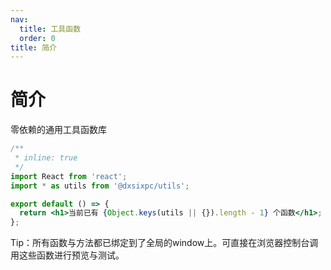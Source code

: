 ```yaml
---
nav:
  title: 工具函数
  order: 0
title: 简介
---
```


# 简介

零依赖的通用工具函数库

```jsx
/**
 * inline: true
 */
import React from 'react';
import * as utils from '@dxsixpc/utils';

export default () => {
  return <h1>当前已有 {Object.keys(utils || {}).length - 1} 个函数</h1>;
};
```

Tip：所有函数与方法都已绑定到了全局的window上。可直接在浏览器控制台调用这些函数进行预览与测试。
